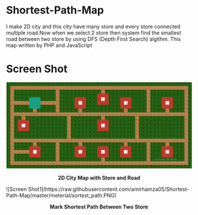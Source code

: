 # Shortest-Path-Map
I make 2D city and this city have many store and every store connected multiple road.Now when we select 2 store then system find the smallest road between two store by using DFS (Depth First Search) algithm. This map written by PHP and JavaScript

# Screen Shot 

![Screen Shot1](https://raw.githubusercontent.com/amirhamza05/Shortest-Path-Map/master/meterial/sortest_path.PNG)
<p align="center"><b>2D City Map with Store and Road</b></p>
![Screen Shot1](https://raw.githubusercontent.com/amirhamza05/Shortest-Path-Map/master/meterial/sortest_path.PNG)
<p align="center"><b>Mark Shortest Path Between Two Store</b></p>
